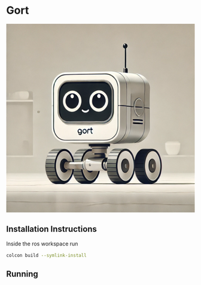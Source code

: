 # Gort

![gort project image](images/image.png "Gort")

## Installation Instructions
Inside the ros workspace run

```bash
colcon build --symlink-install
```

## Running 

